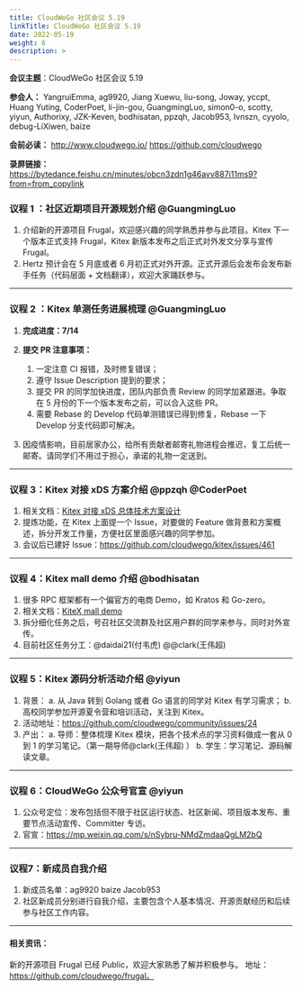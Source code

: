 ```yaml
---
title: CloudWeGo 社区会议 5.19
linkTitle: CloudWeGo 社区会议 5.19
date: 2022-05-19
weight: 6
description: >
---
```


**会议主题**：CloudWeGo 社区会议 5.19

**参会人：** YangruiEmma, ag9920, Jiang Xuewu, liu-song, Joway, yccpt, Huang Yuting, CoderPoet, li-jin-gou, GuangmingLuo, simon0-o, scotty, yiyun, Authorixy, JZK-Keven, bodhisatan, ppzqh, Jacob953, Ivnszn, cyyolo, debug-LiXiwen, baize

**会前必读：** http://www.cloudwego.io/
             https://github.com/cloudwego

**录屏链接：** https://bytedance.feishu.cn/minutes/obcn3zdn1g46avv887i11ms9?from=from_copylink

### 议程 1 ：社区近期项目开源规划介绍 @GuangmingLuo

1. 介绍新的开源项目 Frugal，欢迎感兴趣的同学熟悉并参与此项目。Kitex 下一个版本正式支持 Frugal，Kitex 新版本发布之后正式对外发文分享与宣传 Frugal。
2. Hertz 预计会在 5 月底或者 6 月初正式对外开源。正式开源后会发布会发布新手任务（代码层面 + 文档翻译），欢迎大家踊跃参与。
---

### 议程 2 ：Kitex 单测任务进展梳理 @GuangmingLuo

1. **完成进度：7/14**
2. **提交 ****PR**** 注意事项：**

   1. 一定注意 CI 报错，及时修复错误；
   2. 遵守 Issue Description 提到的要求；
   3. 提交 PR 的同学加快进度，团队内部负责 Review 的同学加紧跟进。争取在 5 月份的下一个版本发布之前，可以合入这些 PR。
   4. 需要 Rebase 的 Develop 代码单测错误已得到修复，Rebase 一下 Develop 分支代码即可解决。
3. 因疫情影响，目前居家办公，给所有贡献者邮寄礼物进程会推迟，复工后统一邮寄。请同学们不用过于担心，承诺的礼物一定送到。

---

### 议程 3：Kitex 对接 xDS 方案介绍 @ppzqh  @CoderPoet

1. 相关文档：[Kitex 对接 xDS 总体技术方案设计](https://bytedance.feishu.cn/docx/doxcnQMRyKL6OcOg0lFR7W3PQIg?from=from_copylink)
2. 提炼功能，在 Kitex 上面提一个 Issue，对要做的 Feature 做背景和方案概述，拆分开发工作量，方便社区里面感兴趣的同学参加。
3. 会议后已建好 Issue：https://github.com/cloudwego/kitex/issues/461

---

### 议程 4：Kitex mall demo 介绍 @bodhisatan

1. 很多 RPC 框架都有一个偏官方的电商 Demo，如 Kratos 和 Go-zero。
2. 相关文档：[KiteX mall demo](https://bytedance.feishu.cn/docx/doxcnH8H3YudKN2vxC3BDgoEb7c)
3. 拆分细化任务之后，号召社区交流群及社区用户群的同学来参与，同时对外宣传。
4. 目前社区任务分工：@daidai21(付韦虎) @@clark(王伟超)

---

### 议程 5：Kitex 源码分析活动介绍 @yiyun

1. 背景：
   a. 从 Java 转到 Golang 或者 Go 语言的同学对 Kitex 有学习需求；
   b. 高校同学参加开源夏令营和培训活动，关注到 Kitex。
2. 活动地址：https://github.com/cloudwego/community/issues/24
3. 产出：
   a. 导师：整体梳理 Kitex 模块，把各个技术点的学习资料做成一套从 0 到 1 的学习笔记。（第一期导师@clark(王伟超) ）
   b. 学生：学习笔记、源码解读文章。

---

### 议程 6：CloudWeGo 公众号官宣 @yiyun

1. 公众号定位：发布包括但不限于社区运行状态、社区新闻、项目版本发布、重要节点活动宣传、Committer 专访。
2. 官宣：https://mp.weixin.qq.com/s/nSybru-NMdZmdaaQgLM2bQ

---

### 议程7：新成员自我介绍

1. 新成员名单：ag9920 baize Jacob953
2. 社区新成员分别进行自我介绍，主要包含个人基本情况、开源贡献经历和后续参与社区工作内容。

---

#### 相关资讯：

新的开源项目 Frugal 已经 Public，欢迎大家熟悉了解并积极参与。
地址：https://github.com/cloudwego/frugal。

